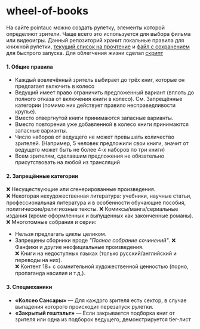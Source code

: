 # wheel-of-books
На сайте pointauc можно создать рулетку, элементы которой определяют зрители. Чаще всего это используется для выбора фильма или видеоигры.
Данный репозиторий хранит локальные правила для книжной рулетки, [текущий список на прочтение](./books.md) и [файл с сохранением](./savefile.json) для быстрого запуска.
Для облегчения жизни сделал [скрипт](./saveFileGenerator.sh)

#### **1. Общие правила**  
- Каждый вовлечённый зритель выбирает до трёх книг, которые он предлагает включить в колесо
- Ведущий имеет право ограничить предложенный вариант (вплоть до полного отказа от включения книги в колесо).
См. Запрещённые категории (помимо них действует правило несправедливости крупье).
- Вместо отвергнутой книги принимаются запасные варианты.
- Вместо повторения уже добавленной в колесо книги принимаются запасные варианты.
- Число наборов от ведущего не может превышать количество зрителей. (Например, 5 человек предложили свои книги, значит от ведущего может быть не более 4-х наборов по три книги)
- Всем зрителям, сделавшим предложения не обязательно присутствовать на любой из трансляций


#### **2. Запрещённые категории**  
❌ Несуществующие или сгенерированные произведения.  
❌ Некоторая нехудожественная литература: учебники, научные статьи, профессиональная литература и в особенности обучающие пособия, политические/религиозные тексты.
❌ Комиксы/манга/сериальные издания (кроме оформленных и выпущенных как законченные романы).
❌ Многотомные собрания и серии:
  - Нельзя предлагать циклы целиком.  
  - Запрещены сборники вроде *"Полное собрание сочинений"*.
❌ Фанфики и другие неофициальные произведения.  
❌ Книги на недоступных языках (только русский/английский и переводы на них).  
❌ Контент 18+ с сомнительной художественной ценностью (порно, пропаганда насилия и т.д.).
 

#### **3. Спецмеханики** 
  - **«Колсео Сансары»** — Для каждого зрителя есть сектор, в случае выпадения которого происходит перезапуск рулетки.
  - **«Закрытый гештальт»** — Если закрывается подборка книг от зрителя или одна из подборок ведущего, демонстрируется tier-лист
